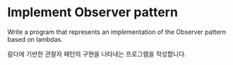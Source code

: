 # Implement Observer pattern

Write a program that represents an implementation of the Observer pattern based on lambdas.

람다에 기반한 관찰자 패턴의 구현을 나타내는 프로그램을 작성합니다.
